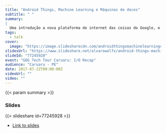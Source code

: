 ```yaml
---
title: "Android Things, Machine Learning e Máquinas de doces"
subtitle: " "
summary:
|
  Uma introdução a nova plataforma de internet das coisas do Google, o Android Things, e como fazer dispositivos mais inteligentes e poderosos com ela, aliado de ferramentas de Machine Learning. O objetivo é cobrir o básico de como começar com a plataforma, passar alguns conceitos de Machine Learning e apresentar alguns projetos que podem ser feito com isso. Em especial será mostrado um projeto de máquina de doces inteligente, que utiliza o poder do Android Things, aliado com APIs de Machine Learning do Google, como a Cloud Vision API e o Tensorflow,  para reconhecer imagens e que dar aos usuários prêmios se eles mostrarem os objetos corretos para a máquina.
tags:
  - talk
cover:
  image: "https://image.slidesharecdn.com/androidthingsmachinelearningemaquinasdedoces-170625174037/95/android-things-machine-learning-e-maquinas-de-doces-1-638.jpg?cb=1498412454"
slidesUrl: "https://www.slideshare.net/alvarowolfx/android-things-machine-learning-e-maquinas-de-doces"
slideId: "77245928"
event: "GDG Tech Tour Caruaru: I/O Recap"
audience: "Caruaru - PE"
date: 2017-07-22T00:00:00Z
videoUrl: ""
video: ""
---
```


<!-- truncate -->

{{< param summary >}}
### Slides
{{< slideshare id=77245928 >}}

- [Link to slides](https://www.slideshare.net/alvarowolfx/android-things-machine-learning-e-maquinas-de-doces)
